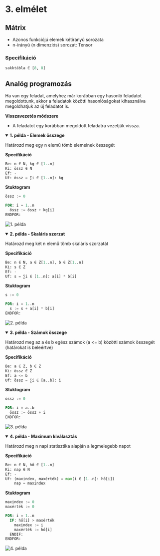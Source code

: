# 3. elmélet

## Mátrix

- Azonos funkciójú elemek kétirányú sorozata
- n-irányú (n dimenziós) sorozat: Tensor

### Specifikáció

```py
sakktábla ∈ [8, 8]
```

## Analóg programozás

Ha van egy feladat, amelyhez már korábban egy hasonló feladatot megoldottunk,
akkor a feladatok közötti hasonlóságokat kihasználva megoldhatjuk az új feladatot is.

**Visszavezetés módszere**

- A feladatot egy korábban megoldott feladatra vezetjük vissza.

<details open>
<summary><b>1. példa - Elemek összege</b></summary>

Határozd meg egy n elemű tömb elemeinek összegét

**Specifikáció**

```py
Be: n ∈ N, kg ∈ [1..n]
Ki: össz ∈ N
Ef: -
Uf: össz = ∑i ∈ [1..n]: kg
```

**Stuktogram**

```sql
össz := 0

FOR: i = 1..n
  össz := össz + kg[i]
ENDFOR:
```

![1. példa](./1.svg)

</details>

<details open>
<summary><b>2. példa - Skaláris szorzat</b></summary>

Határozd meg két n elemű tömb skaláris szorzatát

**Specifikáció**

```py
Be: n ∈ N, a ∈ Z[1..n], b ∈ Z[1..n]
Ki: s ∈ Z
Ef: -
Uf: s = ∑i ∈ [1..n]: a[i] * b[i]
```

**Stuktogram**

```sql
s := 0

FOR: i = 1..n
  s := s + a[i] * b[i]
ENDFOR:
```

![2. példa](./2.svg)

</details>

<details open>
<summary><b>3. példa - Számok összege</b></summary>

Határozd meg az a és b egész számok (a <= b) közötti számok összegét (határokat is beleértve)

**Specifikáció**

```py
Be: a ∈ Z, b ∈ Z
Ki: össz ∈ Z
Ef: a <= b
Uf: össz = ∑i ∈ [a..b]: i
```

**Stuktogram**

```sql
össz := 0

FOR: i = a..b
  össz := össz + i
ENDFOR:
```

![3. példa](./3.svg)

</details>

<details open>
<summary><b>4. példa - Maximum kiválasztás</b></summary>

Határozd meg n napi statisztika alapján a legmelegebb napot

**Specifikáció**

```py
Be: n ∈ N, hő ∈ [1..n]
Ki: nap ∈ N
Ef: -
Uf: (maxindex, maxérték) = max(i ∈ [1..n]: hő[i])
    nap = maxindex
```

**Stuktogram**

```sql
maxindex := 0
maxérték := 0

FOR: i = 1..n
  IF: hő[i] > maxérték
    maxindex := i
    maxérték := hő[i]
  ENDIF:
ENDFOR:
```

![4. példa](./4.svg)